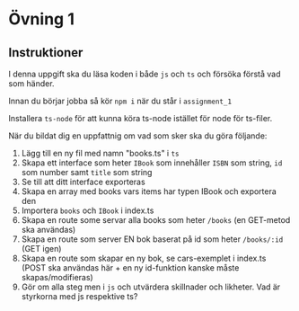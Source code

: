 # Övning 1

## Instruktioner

I denna uppgift ska du läsa koden i både `js` och `ts` och försöka förstå vad som händer.

Innan du börjar jobba så kör `npm i` när du står i `assignment_1`

Installera `ts-node` för att kunna köra ts-node istället för node för ts-filer.

När du bildat dig en uppfattnig om vad som sker ska du göra följande:

1. Lägg till en ny fil med namn "books.ts" i `ts`
2. Skapa ett interface som heter `IBook` som innehåller `ISBN` som string, `id` som number samt `title` som string
3. Se till att ditt interface exporteras
4. Skapa en array med books vars items har typen IBook och exportera den
5. Importera `books` och `IBook` i index.ts
6. Skapa en route some servar alla books som heter `/books` (en GET-metod ska användas)
7. Skapa en route som server EN bok baserat på id som heter `/books/:id` (GET igen)
8. Skapa en route som skapar en ny bok, se cars-exemplet i index.ts (POST ska användas här + en ny id-funktion kanske måste skapas/modifieras)
9. Gör om alla steg men i `js` och utvärdera skillnader och likheter. Vad är styrkorna med js respektive ts?